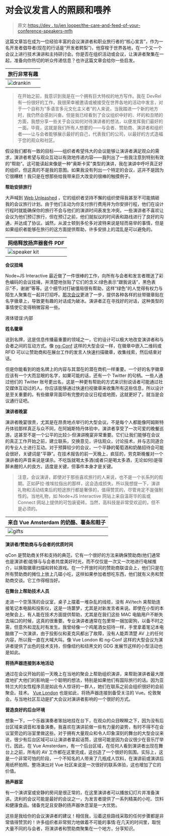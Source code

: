 # 对会议发言人的照顾和喂养

> 原文:[https://dev . to/jen looper/the-care-and-feed-of-your-conference-speakers-mfh](https://dev.to/jenlooper/the-care-and-feeding-of-your-conference-speakers-mfh)

这篇文章旨在成为一位经验丰富的会议演讲者和职业旅行者的“核心宣言”，作为一名开发者倡导者(现在的行话是“开发者鳄梨”)，他穿梭于世界各地，在一个又一个会议上进行技术演讲和主持研讨会。你是否在组织活动或会议，让演讲者聚集在一起，准备向你热切的听众传递信息？也许这篇文章会给你一些启发。

| 旅行非常有趣 |
| --- |
| ![drankin](../Images/287d039648d3be8012d888aae6139c08.png) |

> 在开始之前，我意识到我是在一个拥有巨大特权的地方写作。我在 DevRel 有一份很好的工作，我很荣幸被邀请或被接受在世界各地的活动中发言，对于一个自称为“多语言多元文化主义者”的人来说，当我踏进一个新的地方时，我仍然会感到兴奋。但是我已经看到了会议组织中好的、坏的和丑陋的方面，我想分享一些关于会议如何对待演讲者的想法，以便发挥我们最好的一面。毕竟，这就是我们所有人想要的——与会者、赞助商、演讲者和组织者——让与会者能够展示最好的自己，代表我们的公司，以最好的方式造福于您的观众和社区。

假设我们都有一致的目标——组织者希望伟大的会议能够让演讲者满足观众的需求，演讲者希望与观众互动以有效地传递内容——我列出了一些我注意到特别有效的“帮助”。这可能读起来像是一种“奥斯卡奖”类型的演讲，我在演讲中呼吁真正好的组织，但这真的不是我的意图。如果我没有列出一个特定的会议，这并不是因为它很糟糕！我只是在想那些给我带来巨大改变的很棒的触摸例子。

**帮助安排旅行**

大声喊到 [Web Unleashed](https://fitc.ca/event/webu18/) ，它的组织者坚持不懈的组织使得我甚至不可能搞砸我的会议旅行计划。由于他们主动为你支付旅行费用并为你安排行程，他们在设计行程时就能确保你的旅行不会与他们的演讲时间表发生冲突。一些演讲者不喜欢让会议为他们预订旅行，但在预订之前，他们就拟议的时间表和路线进行了良好的沟通，并达成了协议。诚然，从波士顿到多伦多对波特来说是轻而易举的事情，但是如果组织者能够在旅行的这方面提供帮助，许多安排上的混乱是可以避免的。

| 网络释放扬声器套件 PDF |
| --- |
| ![speaker kit](../Images/32faeb26d73fa2ebe38727851aa21514.png) |

**会议挂绳**

Node+JS Interactive 最近做了一件很棒的工作，向所有与会者和发言者赠送了彩色编码的会议挂绳，并清楚地张贴了它们的含义:绿色表示“跟我说话”，黑色表示“不，谢谢”等等。这个细节对打破僵局很有帮助，这样“绿色”的人觉得有权力与陌生人聚集在一起并打招呼。[那次会议](https://www.thatconference.com/)更进了一步，提供各种各样的丝带徽章贴在名字徽章上，导致更有趣的对话成为破冰。演讲者正在寻找好的对话，这种类型的事情使它变得稍微容易一些。

液体错误:内部

**姓名徽章**

说到名牌，这是信息传播最重要的领域之一，它的设计可以极大地改变演讲者和与会者之间的互动方式。像 [ng-Conf](https://www.ng-conf.org/) 这样的大型会议一样，在徽章中嵌入二维码或 RFID 可以让赞助商和在展台工作的发言人快速扫描徽章，收集线索，然后结束对话。

但是你能看到的姓名牌上的内容与其潜在的潜在商机一样重要。一个好的名字徽章应该有一个大而显眼的名字，如果可能的话，还有一个 Twitter 的句柄。一些人通过他们的 Twitter 账号更出名，这是一种更有帮助的方式来识别说话者可能通过社交媒体互动过的人。你应该能够通过快速扫视徽章来收集所有这些信息，所以设计是至关重要的。有些徽章背面印有完整的会议日程或地图，这就更好了。就当是会议通行证吧。

**演讲者晚宴**

演讲者晚宴很贵，尤其是在昂贵地点举行的大型会议。不是每个人都能像阿姆斯特丹体验那样真正与众不同，在阿姆斯特丹体验中，演讲者享受了一次可爱的晚餐巡游。这甚至不是一个公平的比较:)-但演讲晚宴非常重要。它们让我们能够在会议的真正工作开始之前，建立联系，交换意见，评估观众，讨论技术，并与志同道合的专业人士进行互动。对于预算较少的会议，一个平静的葡萄酒和奶酪招待会可能会很好，关键词是“平静”。在技术报告的前一天晚上，疯狂的，劳克斯晚餐对一个演讲者的声音来说是谋杀。不吃饭就喝太多酒(或者只是喝太多酒，无论如何)是宿醉未醒的人的良方。适度是关键，但事件本身才是关键。

> 注意，会议演讲，即使对于那些喜欢旅行的人来说，也不是一个长系列的假期。正如萨拉·维埃拉指出的那样，这会造成损失。所以我想提一下，演讲礼物和活动结束后的短途旅行都是奢侈的，值得赞赏的，尽管肯定不是强制性的。当地礼物，如 Node+JS Interactive 网站上来自温哥华的盐或 Connect 网站上提供的可包装瓷砖。当然，高科技是非常受欢迎的，但不是必须的。

| 来自 Vue Amsterdam 的奶酪、薯条和鞋子 |
| --- |
| ![gifts](../Images/5290c8665e791421447c21c5d105e010.png) |

**演讲者/赞助商与与会者的优质时间**

qCon 是赞助商关怀和支持的典范，它有一个很好的方法来确保赞助商(他们通常也是演讲者)能够与与会者共度美好时光，而不仅仅是一次又一次地进行电梯推介，以换取徽章扫描和转轮游戏。在一个开放时间的赞助商联谊会上，他们只是在所有赞助商的摊位上放上几碟小吃，这样如果参加者想吃东西，他们就有义务和赞助商交谈。它工作得相当好。

**在舞台上帮助技术人员**

走进一个空荡荡的会议室，桌子上摆着一堆杂乱的线缆，没有 AV/tech 来帮助连接笔记本电脑和投影仪，这是一场噩梦，尤其是对新发言者来说。即使在小型的本地聚会上，有人能在技术方面提供帮助，尤其是在我们这些 MAC 电脑用户不断失去端口的时候，这真的很重要。专业演讲者通常在包里带一捆加密狗，以备不时之需，但意外和混乱时有发生。我曾经像一个鸡尾酒女招待一样，手里拿着笔记本电脑做了一次演讲，由于投影仪和麦克风都出了故障，没有人能弄清楚 AV 上的任何内容，所以我一直在大喊大叫。像 Vue London 和 ng-Conf 这样的大型会议为演讲者提供了出色的技术支持，但像纽约和纽黑文的 GDG 发展节这样的小型活动也是如此。

**将扬声器连接到本地活动**

通过在会议开始的前一天晚上在当地的聚会上帮助组织演讲，来帮助演讲者最大限度地扩大他们的影响是一个聪明的想法，特别是如果他们有国际旅行的话。因为亚特兰大的女性程序员是如此令人惊讶的一群人，她们在联系之前会组织很好的会前聚会。技术。 [Vue London](https://vuejs.london/) 也是如此，将扬声器连接到备受关注的 Vue。伦敦聚会。与当地社区互动是扩大会议对演讲者影响的一个很好的方式。

**营造良好的后台环境**

想象一下，一个乐器演奏者笨拙地挂在台下，在观众的众目睽睽之下，因为没有后台区域来调音和准备演奏。我喜欢在演讲前做一些有力量的姿势，有时不得不在会议室旁边的浴室里做这些。对于拥有大量观众和令人印象深刻的舞台的大型会议来说，很少有后台区域可以让演讲者拿起话筒，这很可能是因为会议很少在音乐厅举行。因此，在 Vue Amsterdam，有一个后台区域，在任何人看到演讲者出现在舞台上之前，所有的 AV 工作都在这里完成，这创造了一个很好的氛围。实际上，这是一个非常可怕的阶段，一个不知名的人带来了几瓶成人饮料，在演讲前或演讲后用纸杯拍照。整场演出对 Vue 社区来说是一次很好的联系体验，这也增加了它的价值。

**扬声器室**

有一个演讲室或安静的房间是很正常的，在这里演讲者可以播放幻灯片并准备演讲。流利的会议可能是最好的会议之一，为发言者提供了一系列精美的小吃、饮料和健康食品。储备充足且安静的扬声器休息室是一大优势。

这些是我给你的会议演讲者的建议！相信我，沿着这些路线采取的任何步骤都是非常值得赞赏的！许多组织者非常努力地做着不可能的事情:在几天的时间里，取悦大量不同的与会者，将演讲者和赞助商聚集在一个地方，分享知识。